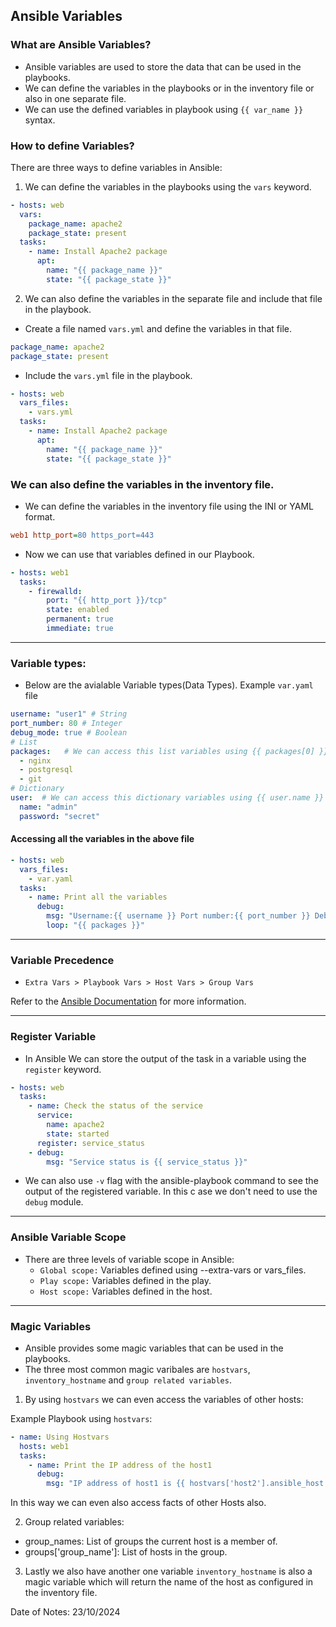 ## Ansible Variables

### What are Ansible Variables?

- Ansible variables are used to store the data that can be used in the playbooks.
- We can define the variables in the playbooks or in the inventory file or also in one separate file.
- We can use the defined variables in playbook using `{{ var_name }}` syntax.

### How to define Variables?

There are three ways to define variables in Ansible:

1. We can define the variables in the playbooks using the `vars` keyword.

```yaml
- hosts: web
  vars:
    package_name: apache2
    package_state: present
  tasks:
    - name: Install Apache2 package
      apt:
        name: "{{ package_name }}"
        state: "{{ package_state }}"
```

2. We can also define the variables in the separate file and include that file in the playbook.

- Create a file named `vars.yml` and define the variables in that file.

```yaml
package_name: apache2
package_state: present
```

- Include the `vars.yml` file in the playbook.

```yaml
- hosts: web
  vars_files:
    - vars.yml
  tasks:
    - name: Install Apache2 package
      apt:
        name: "{{ package_name }}"
        state: "{{ package_state }}"
```

### We can also define the variables in the inventory file.

- We can define the variables in the inventory file using the INI or YAML format.

```ini
web1 http_port=80 https_port=443
```
- Now we can use that variables defined in our Playbook.

```yaml 
- hosts: web1
  tasks:
    - firewalld:
        port: "{{ http_port }}/tcp"
        state: enabled
        permanent: true
        immediate: true
```

---

### Variable types:

- Below are the avialable Variable types(Data Types). Example `var.yaml` file

```yaml
username: "user1" # String
port_number: 80 # Integer
debug_mode: true # Boolean
# List
packages:   # We can access this list variables using {{ packages[0] }} for specific item or access all the items by using {{ packages }}
  - nginx
  - postgresql
  - git
# Dictionary
user:  # We can access this dictionary variables using {{ user.name }} for specific item or access all the items by using {{ user }}
  name: "admin"
  password: "secret"
```

#### Accessing all the variables in the above file

```yaml
- hosts: web
  vars_files:
    - var.yaml
  tasks:
    - name: Print all the variables
      debug:
        msg: "Username:{{ username }} Port number:{{ port_number }} Debug Mode:{{ debug_mode }} Package: {{ packages[1] }} Remote User:{{ user.name }} Password: {{ user.password }}"
        loop: "{{ packages }}"
```
---

### Variable Precedence

- `Extra Vars > Playbook Vars > Host Vars > Group Vars`

Refer to the [Ansible Documentation](https://docs.ansible.com/ansible/latest/user_guide/playbooks_variables.html#variable-precedence) for more information.

---

### Register Variable

- In Ansible We can store the output of the task in a variable using the `register` keyword.

```yaml
- hosts: web
  tasks:
    - name: Check the status of the service
      service:
        name: apache2
        state: started
      register: service_status
    - debug:
        msg: "Service status is {{ service_status }}"
```

- We can also use `-v` flag with the ansible-playbook command to see the output of the registered variable. In this c ase we don't need to use the `debug` module.

---

### Ansible Variable Scope

- There are three levels of variable scope in Ansible:
    - `Global scope:` Variables defined using --extra-vars or vars_files.
    - `Play scope:` Variables defined in the play.
    - `Host scope:` Variables defined in the host.

---

### Magic Variables

- Ansible provides some magic variables that can be used in the playbooks.
- The three most common magic varibales are `hostvars`, `inventory_hostname` and `group related variables`.

1. By using `hostvars` we can even access the variables of other hosts:

Example Playbook using `hostvars`:

```yaml
- name: Using Hostvars
  hosts: web1
  tasks:
    - name: Print the IP address of the host1
      debug:
        msg: "IP address of host1 is {{ hostvars['host2'].ansible_host }}"
```
In this way we can even also access facts of other Hosts also.

2. Group related variables:

- group_names: List of groups the current host is a member of.
- groups['group_name']: List of hosts in the group.

3. Lastly we also have another one variable `inventory_hostname` is also a magic variable which will return the name of the host as configured in the inventory file.

Date of Notes: 23/10/2024